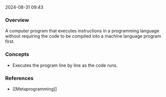 
2024-08-31 09:43

### Overview
A computer program that executes instructions in a programming language without requiring the code to be compiled into a machine language program first.

### Concepts
- Executes the program line by line as the code runs.

### References
- [[Metaprogramming]]

